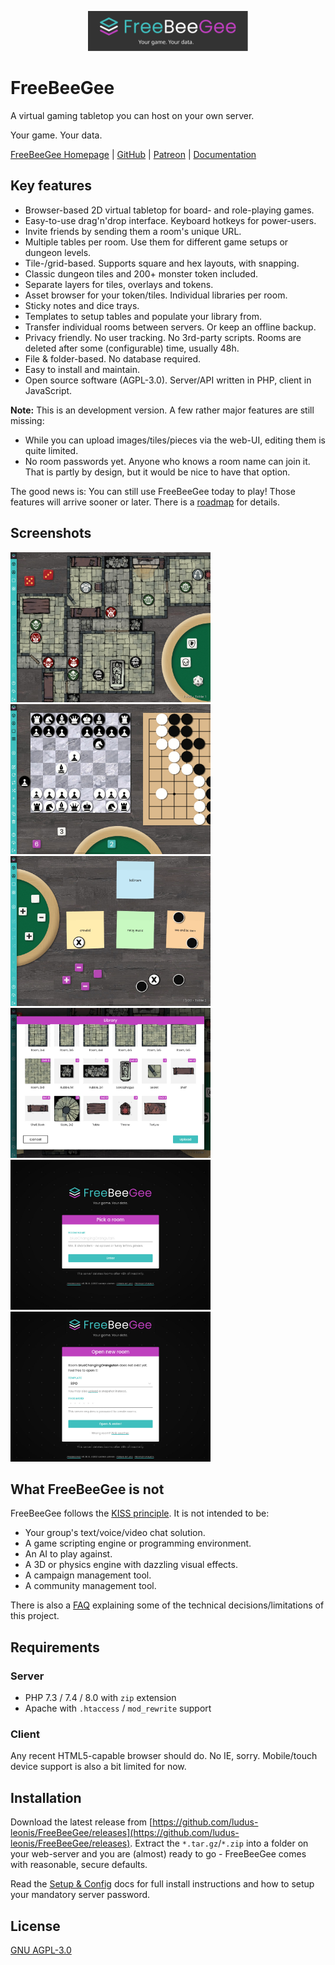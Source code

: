 <p align="center">
  <img width="256" src="docs/FreeBeeGee-logo.svg">
</p>

# FreeBeeGee

A virtual gaming tabletop you can host on your own server.

Your game. Your data.

[FreeBeeGee Homepage](https://freebeegee.org/) | [GitHub](https://github.com/ludus-leonis/FreeBeeGee) | [Patreon](https://www.patreon.com/LudusLeonis) | [Documentation](docs/DOCS.md)

## Key features

* Browser-based 2D virtual tabletop for board- and role-playing games.
* Easy-to-use drag'n'drop interface. Keyboard hotkeys for power-users.
* Invite friends by sending them a room's unique URL.
* Multiple tables per room. Use them for different game setups or dungeon levels.
* Tile-/grid-based. Supports square and hex layouts, with snapping.
* Classic dungeon tiles and 200+ monster token included.
* Separate layers for tiles, overlays and tokens.
* Asset browser for your token/tiles. Individual libraries per room.
* Sticky notes and dice trays.
* Templates to setup tables and populate your library from.
* Transfer individual rooms between servers. Or keep an offline backup.
* Privacy friendly. No user tracking. No 3rd-party scripts. Rooms are deleted after some (configurable) time, usually 48h.
* File & folder-based. No database required.
* Easy to install and maintain.
* Open source software (AGPL-3.0). Server/API written in PHP, client in JavaScript.

**Note:** This is an development version. A few rather major features are still missing:

* While you can upload images/tiles/pieces via the web-UI, editing them is quite limited.
* No room passwords yet. Anyone who knows a room name can join it. That is partly by design, but it would be nice to have that option.

The good news is: You can still use FreeBeeGee today to play! Those features will arrive sooner or later. There is a [roadmap](docs/roadmap.md) for details.

## Screenshots

<img src="docs/FreeBeeGee-screenshot-3.jpg" width="320px">
<img src="docs/FreeBeeGee-screenshot-6.jpg" width="320px">
<img src="docs/FreeBeeGee-screenshot-4.jpg" width="320px">
<img src="docs/FreeBeeGee-screenshot-5.jpg" width="320px">
<img src="docs/FreeBeeGee-screenshot-1.jpg" width="320px">
<img src="docs/FreeBeeGee-screenshot-2.jpg" width="320px">

## What FreeBeeGee is not

FreeBeeGee follows the [KISS principle](https://en.wikipedia.org/wiki/KISS_principle). It is not intended to be:

* Your group's text/voice/video chat solution.
* A game scripting engine or programming environment.
* An AI to play against.
* A 3D or physics engine with dazzling visual effects.
* A campaign management tool.
* A community management tool.

There is also a [FAQ](docs/FAQ.md) explaining some of the technical decisions/limitations of this project.

## Requirements

### Server

* PHP 7.3 / 7.4 / 8.0 with `zip` extension
* Apache with `.htaccess` / `mod_rewrite` support

### Client

Any recent HTML5-capable browser should do. No IE, sorry. Mobile/touch device support is also a bit limited for now.

## Installation

Download the latest release from [https://github.com/ludus-leonis/FreeBeeGee/releases](https://github.com/ludus-leonis/FreeBeeGee/releases). Extract the `*.tar.gz`/`*.zip` into a folder on your web-server and you are (almost) ready to go - FreeBeeGee comes with reasonable, secure defaults.

Read the [Setup & Config](docs/INSTALL.md) docs for full install instructions and how to setup your mandatory server password.

## License

[GNU AGPL-3.0](LICENSE.md)
